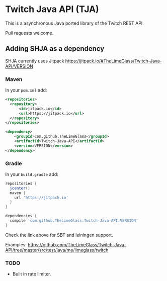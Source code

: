 # Twitch Java API (TJA)
This is a asynchronous Java ported library of the Twitch REST API.

Pull requests welcome.

## Adding SHJA as a dependency
SHJA currently uses Jitpack https://jitpack.io/#TheLimeGlass/Twitch-Java-API/VERSION
### Maven
In your `pom.xml` add:
```xml
<repositories>
  <repository>
      <id>jitpack.io</id>
      <url>https://jitpack.io</url>
  </repository>
</repositories>

<dependency>
    <groupId>com.github.TheLimeGlass</groupId>
    <artifactId>Twitch-Java-API</artifactId>
    <version>VERSION</version>
</dependency>

```
### Gradle
In your `build.gradle` add: 
```groovy
repositories {
  jcenter()
  maven {
    url 'https://jitpack.io'
  }
}

dependencies {
  compile 'com.github.TheLimeGlass:Twitch-Java-API:VERSION'
}
```
Check the link above for SBT and leiningen support.

Examples: https://github.com/TheLimeGlass/Twitch-Java-API/tree/master/src/test/java/me/limeglass/twitch

### TODO
- Built in rate limiter.
